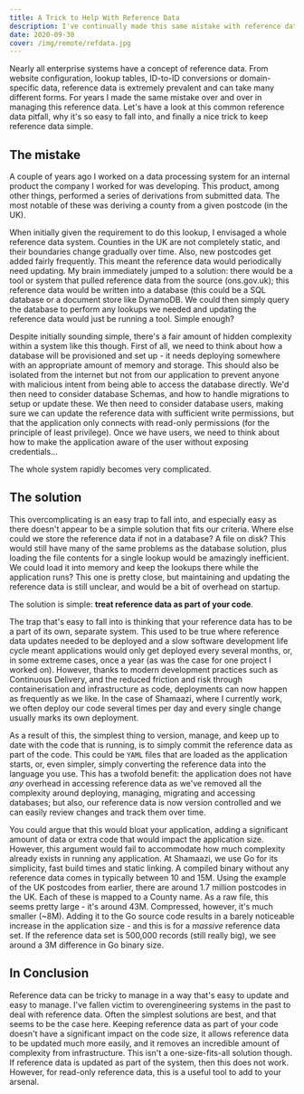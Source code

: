 ```yaml
---
title: A Trick to Help With Reference Data
description: I've continually made this same mistake with reference data. It's a mistake that's incredibly common, and easy to avoid. Here's the simple trick I've found.
date: 2020-09-30
cover: /img/remote/refdata.jpg
---
```


Nearly all enterprise systems have a concept of reference data. From website
configuration, lookup tables, ID-to-ID conversions or domain-specific data, reference data is extremely prevalent and can
take many different forms. For years I made the same mistake over and over in managing this reference data. Let's have
a look at this common reference data pitfall, why it's so easy to fall into, and finally a nice trick to keep
reference data simple.

## The mistake

A couple of years ago I worked on a data processing system for an internal product the company I worked for was
developing. This product, among other things, performed a series of derivations from submitted data. The most notable
of these was deriving a county from a given postcode (in the UK).

When initially given the requirement to do this lookup, I envisaged a whole reference data system. Counties in the UK are not
completely static, and their boundaries change gradually over time. Also, new postcodes get added fairly
frequently. This meant the reference data would periodically need updating. My brain immediately jumped to a solution: there would be a tool or
system that pulled reference data from the source (ons.gov.uk); this reference data would be written into a database (this
could be a SQL database or a document store like DynamoDB. We could then simply query the database to perform any
lookups we needed and updating the reference data would just be running a tool. Simple enough?

Despite initially sounding simple, there's a fair amount of hidden complexity within a system like this though. First of
all, we need to think about how a database will be provisioned and set up - it needs deploying somewhere with an
appropriate amount of memory and storage. This should also be isolated from the internet but not from our application
to prevent anyone with malicious intent from being able to access the database directly. We'd then need to consider
database Schemas, and how to handle migrations to setup or update these. We then need to consider database users, making
sure we can update the reference data with sufficient write permissions, but that the application only connects with
read-only permissions (for the principle of least privilege). Once we have users, we need to think about how to make the
application aware of the user without exposing credentials...

The whole system rapidly becomes very complicated.

## The solution

This overcomplicating is an easy trap to fall into, and especially easy as there doesn't appear to be a simple solution that
fits our criteria. Where else could we store the reference data if not in a database? A file on
disk? This would still have many of the same problems as the database solution, plus loading the file contents for a
single lookup would be amazingly inefficient. We could load it into memory and keep the lookups there while the application
runs? This one is pretty close, but maintaining and updating the reference data is still unclear, and would be
a bit of overhead on startup.

The solution is simple: **treat reference data as part of your code**.

The trap that's easy to fall into is thinking that your reference data has to be a part of its own, separate
system. This used to be true where reference data updates needed to be deployed and a slow software development life
cycle meant applications would only get deployed every several months, or, in some extreme cases, once a year (as was
the case for one project I worked on). However, thanks to modern development practices such as Continuous Delivery, and
the reduced friction and risk through containerisation and infrastructure as code, deployments can now happen as
frequently as we like. In the case of Shamaazi, where I currently work, we often deploy our code several times per day
and every single change usually marks its own deployment.

As a result of this, the simplest thing to version, manage, and keep up to date with the code that is running, is to
simply commit the reference data as part of the code. This could be `YAML` files that are loaded as the application
starts, or, even simpler, simply converting the reference data into the language you use.
This has a twofold benefit: the application does not have _any_ overhead in accessing reference data as we've removed all
the complexity around deploying, managing, migrating and accessing databases; but also, our reference data is now
version controlled and we can easily review changes and track them over time.

You could argue that this would bloat your application, adding a significant amount of data or extra code that
would impact the application size. However, this argument would fail to accommodate how much complexity already
exists in running any application. At Shamaazi, we use Go for its simplicity, fast build times and static linking.
A compiled binary without any reference data comes in typically between 10 and 15M. Using the example of the UK
postcodes from earlier, there are around 1.7 million postcodes in the UK. Each of these is mapped to a County name.
As a raw file, this seems pretty large - it's around 43M. Compressed, however, it's much smaller (~8M). Adding it to the
Go source code results in a barely noticeable increase in the application size - and this is for a _massive_ reference
data set. If the reference data set is 500,000 records (still really big), we see around a 3M difference in Go binary size.

## In Conclusion

Reference data can be tricky to manage in a way that's easy to update and easy to manage. I've fallen victim to
overengineering systems in the past to deal with reference data. Often the simplest solutions are best, and that seems
to be the case here. Keeping reference data as part of your code doesn't have a significant impact on the code size, it
allows reference data to be updated much more easily, and it removes an incredible amount of complexity from
infrastructure. This isn't a one-size-fits-all solution though. If reference data is updated as part of the system, then this
does not work. However, for read-only reference data, this is a useful tool to add to your arsenal.
